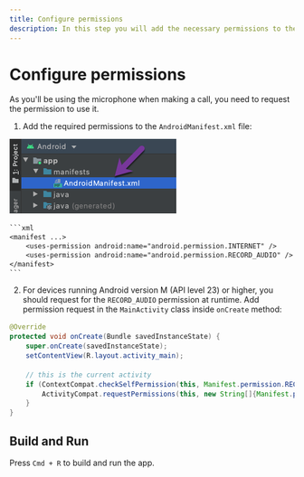 ```yaml
---
title: Configure permissions
description: In this step you will add the necessary permissions to the project properties.
---
```


# Configure permissions

As you'll be using the microphone when making a call, you need to request the permission to use it.

1. Add the required permissions to the `AndroidManifest.xml` file:

![](public/screenshots/tutorials/client-sdk/android-shared/android-manifest-file.png)

    ```xml
    <manifest ...>
        <uses-permission android:name="android.permission.INTERNET" />
        <uses-permission android:name="android.permission.RECORD_AUDIO" />
    </manifest>
    ```

2. For devices running Android version M (API level 23) or higher, you should request for the `RECORD_AUDIO` permission at runtime. Add permission request in the `MainActivity` class inside `onCreate` method:


```java
@Override
protected void onCreate(Bundle savedInstanceState) {
    super.onCreate(savedInstanceState);
    setContentView(R.layout.activity_main);

    // this is the current activity
    if (ContextCompat.checkSelfPermission(this, Manifest.permission.RECORD_AUDIO) != PackageManager.PERMISSION_GRANTED) {
        ActivityCompat.requestPermissions(this, new String[]{Manifest.permission.RECORD_AUDIO}, 123);
    }
}
```

## Build and Run

Press `Cmd + R` to build and run the app.